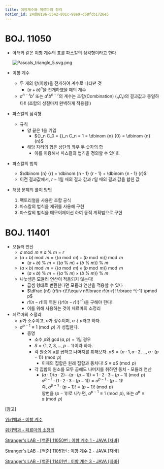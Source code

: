 ```yaml
---
title: 이항계수와 페르마의 정리
notion_id: 24db8196-5542-801c-98e9-d58fcb1726e5
---
```

  
# BOJ. 11050  
  
- 아래와 같은 이항 계수의 표를 파스칼의 삼각형이라고 한다  
  
    ![Pascals_triangle_5.svg.png](https://prod-files-secure.s3.us-west-2.amazonaws.com/ee9cb3f6-9bac-463c-ac07-0442097183e8/67dbf580-7a07-485d-ae36-3de4a6a96e17/Pascals_triangle_5.svg.png?X-Amz-Algorithm=AWS4-HMAC-SHA256&X-Amz-Content-Sha256=UNSIGNED-PAYLOAD&X-Amz-Credential=ASIAZI2LB4664MZFTCIF%2F20250927%2Fus-west-2%2Fs3%2Faws4_request&X-Amz-Date=20250927T011025Z&X-Amz-Expires=3600&X-Amz-Security-Token=IQoJb3JpZ2luX2VjEBEaCXVzLXdlc3QtMiJIMEYCIQC6N7%2BXvHoeBKkyU5dC%2Bmbzc6v6Ny9NycE8nMz3qbhyigIhAP9NjUNtHUDSH2exWkfzi4d371qRMHC%2B88oElKLfw5XeKogECJr%2F%2F%2F%2F%2F%2F%2F%2F%2F%2FwEQABoMNjM3NDIzMTgzODA1IgyNCb0LfcA41WjS4kEq3APH%2BOpQj9sOjT7VuTjxPTmBRZtQqSDbkZnWJC256J7ZPQpRH4j%2BbQFQ7oOFcdWSsIZ0mS%2FCFE5j4RwqSZQqdutLcBQF7HNsG4qFj1cvNMk2IdTxoQGHS%2BmmDKUqIjdoxDLKs%2BMl%2BU0aLejvbyyKDZnCPnWSaKFxDw4AEnNTgisZMBcKYt4%2FSs4e6y7g3vnbpstgYoJRRBdOlqwWnE1lh8UKm5%2FFaBH%2BXTBnDSRzLZ4besMwD1lm7J6IIPkOwiZwS1VqXW6c1g%2BEjtMeg6bz5Cidi7v701Pj6H1zyZ8Bvq5ylj0KmCHSTwAomELLKdgJMmTQYLWHAW4i53Ux8EDMvVP4dfZVQ12jBEuK1StD6zRebbdrV8ijM%2B1FTPn67ya8NyxyuXA10ymRGRkkD8ESy9e0w2yoBREC%2BBXrWuyKzwPL7t5Jidbi6RXHUIKKp8Ol90SwLqM66jebxHTXkYnoZw5wUqbhKULGW7lKl8lYNqsWHdWNuoWL6Daf6pRHKQ0p6HDE421hBtAHOzK7NSoTi9j4B860rC3ipoOq9l8CClO9CdomfHramTY8ScWfBPctYF8Wv9HdbOOPIPeTR%2BS%2BupiPyFBRFTI9Y2%2B6sAf0gjOIpWNkhGwIk3jnk7D%2BEjCy59zGBjqkAblRtGZiibV1gQ5cg%2FluqavXnFl7Otq83Eo0XjohvI9rrsJ2F6bwVef3DBAzkkpOzXRIxTF8vmeAtTGwwgc5XFZ2OtkmvMK3g1VM77XGQ6gCLCKYKP1TvzYxaJFWhz2mwVPIJOTScTwiBUiGMvxuiloVOGiWv5E8vU%2FyB7smxz1IncGPAGSN5tTo4OZZlYyGUTquhRM2cBadlTXBBj4WwWxuXQVf&X-Amz-Signature=4f34860aea8bd095d781d3eea74e76c0e5f443abe5f5504a07446f9ade015def&X-Amz-SignedHeaders=host&x-amz-checksum-mode=ENABLED&x-id=GetObject)  
  
- 이항 계수  
    - 두 개의 항(이항)을 전개하여 계수로 나타낸 것  
        - $(a+b)^n$을 전개하였을 때의 계수  
    - $a^{n-r}b^r$ 또는 $a^rb^{n-r}$의 계수는 조합(Combination) (${}_nC_r$)의 결과값과 동일하다!! (조합의 성질마저 완벽하게 적용됨!)  
- 파스칼의 삼각형  
    - 규칙  
        - 양 끝은 1을 기입  
            - ${}_n C_0 = {}_n C_n = 1 = \dbinom {n} {0} = \dbinom {n} {n}$  
        - 해당 자리의 합은 상단의 좌우 두 숫자의 합  
            - 이를 이용해서 파스칼의 법칙을 정의할 수 있다!!  
- 파스칼의 법칙  
    - $\dbinom {n} {r} = \dbinom {n - 1} {r  - 1} + \dbinom {n - 1} {r}$  
    - 이전 결과값에서, $r-1$일 때의 결과 값과 $r$일 때의 결과 값을 합친 값  
- 해당 문제의 풀이 방법  
    1. 팩토리얼을 사용한 조합 공식  
    2. 파스칼의 법칙을 재귀를 사용해 구현  
    3. 파스칼의 법칙을 메모이제이션 하여 동적 계획법으로 구현  
  
# BOJ. 11401  
  
- 모듈러 연산  
    - $a \bmod m \equiv a \ \% \ m = r$  
    - $(a + b) \bmod m = \lbrace (a \bmod m) + (b \bmod m) \rbrace \bmod m$  
        - $(a + b) \ \% \ m = \lbrace (a \ \% \ m) + (b \ \% \ m) \rbrace \ \% \ m$  
    - $(a \times b) \bmod m = \lbrace (a \bmod m) \times (b \bmod m) \rbrace \bmod m$  
        - $(a \times b) \ \% \ m = \lbrace (a \ \% \ m) \times (b \ \% \ m) \rbrace \ \% \ m$  
    - 나눗셈은 모듈러 연산이 적용되지 않는다!  
        - 곱셈 형태로 변환한다면 모듈러 연산을 적용할 수 있다  
        - $\dfrac {n!} {r!(n-r)!}\equiv n!\lbrace r!(n-r)! \rbrace ^{-1} \pmod p$  
        - $r!(n-r)!$의 역원 ($\lbrace r!(n-r)! \rbrace ^ {-1}$)을 구해야 한다!  
        - 이를 위해 사용하는 것이 페르마의 소정리  
- 페르마의 소정리  
    - $p$가 소수이고, $a$가 정수이며,  $a \nmid p$라고 하자.  
    - $a^{p-1} \equiv 1 \pmod p$ 가 성립한다.  
        - 증명  
            - 소수 $p$와 $\gcd(a, p) = 1$일 경우  
            - $S = \lbrace 1,2,3,\dots, p-1 \rbrace$이라 하자.  
            - 각 원소에 a를 곱하고 나머지를 취해보자. $aS = \lbrace a \cdot 1, a \cdot 2, \dots, a \cdot (p-1) \rbrace \pmod p$  
                - 이때의 집합은 원래 집합과 동치다! $S \equiv aS \pmod p$  
            - 각 집합의 원소를 모두 곱해도 나머지를 취하면 동치 - 모듈러 연산  
                - $(a \cdot 1)(a \cdot 2) \cdots(a \cdot (p-1)) \equiv 1 \cdot 2 \cdot 3 \cdots (p-1) \pmod p$   
                $a^{p-1} \cdot (1 \cdot 2 \cdot 3 \cdots (p-1)) = a^{p-1} \cdot (p-1)!$   
                즉, $a^{p-1} \cdot (p-1)! \equiv (p-1)! \pmod p$  
                양변을 $(p-1)!$로 나누면, $a^{p-1} \equiv 1 \pmod p$, 또는 $a^p \equiv a \pmod p$  
  
[참고]  
  
  
[위키백과 - 이항 계수](https://ko.wikipedia.org/wiki/%EC%9D%B4%ED%95%AD_%EA%B3%84%EC%88%98)  
  
  
[위키백과 - 페르마의 소정리](https://ko.wikipedia.org/wiki/%ED%8E%98%EB%A5%B4%EB%A7%88%EC%9D%98_%EC%86%8C%EC%A0%95%EB%A6%AC)  
  
  
[Stranger's LAB - [백준] 11050번 : 이항 계수 1 - JAVA [자바]](https://st-lab.tistory.com/159)  
  
  
[Stranger's LAB - [백준] 11051번 : 이항 계수 2 - JAVA [자바]](https://st-lab.tistory.com/162)  
  
  
[Stranger's LAB - [백준] 11401번 : 이항 계수 3 - JAVA [자바]](https://st-lab.tistory.com/241)  
  

